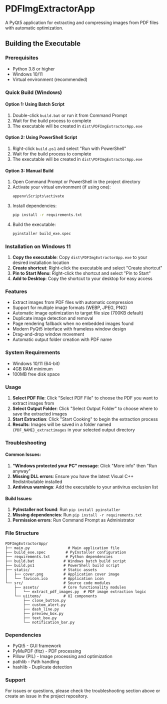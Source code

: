 # PDFImgExtractorApp

A PyQt5 application for extracting and compressing images from PDF files with automatic optimization.

## Building the Executable

### Prerequisites
- Python 3.8 or higher
- Windows 10/11
- Virtual environment (recommended)

### Quick Build (Windows)

#### Option 1: Using Batch Script
1. Double-click `build.bat` or run it from Command Prompt
2. Wait for the build process to complete
3. The executable will be created in `dist\PDFImgExtractorApp.exe`

#### Option 2: Using PowerShell Script
1. Right-click `build.ps1` and select "Run with PowerShell"
2. Wait for the build process to complete
3. The executable will be created in `dist\PDFImgExtractorApp.exe`

#### Option 3: Manual Build
1. Open Command Prompt or PowerShell in the project directory
2. Activate your virtual environment (if using one):
   ```cmd
   appenv\Scripts\activate
   ```
3. Install dependencies:
   ```cmd
   pip install -r requirements.txt
   ```
4. Build the executable:
   ```cmd
   pyinstaller build_exe.spec
   ```

### Installation on Windows 11

1. **Copy the executable**: Copy `dist\PDFImgExtractorApp.exe` to your desired installation location
2. **Create shortcut**: Right-click the executable and select "Create shortcut"
3. **Pin to Start Menu**: Right-click the shortcut and select "Pin to Start"
4. **Add to Desktop**: Copy the shortcut to your desktop for easy access

### Features
- Extract images from PDF files with automatic compression
- Support for multiple image formats (WEBP, JPEG, PNG)
- Automatic image optimization to target file size (700KB default)
- Duplicate image detection and removal
- Page rendering fallback when no embedded images found
- Modern PyQt5 interface with frameless window design
- Drag-and-drop window movement
- Automatic output folder creation with PDF name

### System Requirements
- Windows 10/11 (64-bit)
- 4GB RAM minimum
- 100MB free disk space

### Usage
1. **Select PDF File**: Click "Select PDF File" to choose the PDF you want to extract images from
2. **Select Output Folder**: Click "Select Output Folder" to choose where to save the extracted images
3. **Start Extraction**: Click "Start Cooking" to begin the extraction process
4. **Results**: Images will be saved in a folder named `{PDF_NAME}_extractimages` in your selected output directory

### Troubleshooting

#### Common Issues:
1. **"Windows protected your PC" message**: Click "More info" then "Run anyway"
2. **Missing DLL errors**: Ensure you have the latest Visual C++ Redistributable installed
3. **Antivirus warnings**: Add the executable to your antivirus exclusion list

#### Build Issues:
1. **PyInstaller not found**: Run `pip install pyinstaller`
2. **Missing dependencies**: Run `pip install -r requirements.txt`
3. **Permission errors**: Run Command Prompt as Administrator

### File Structure
```
PDFImgExtractorApp/
├── main.py                 # Main application file
├── build_exe.spec         # PyInstaller configuration
├── requirements.txt       # Python dependencies
├── build.bat             # Windows batch build script
├── build.ps1             # PowerShell build script
├── static/               # Static assets
│   ├── cover.png         # Application cover image
│   └── favicon.ico       # Application icon
└── src/                  # Source code modules
    ├── assets/           # Core functionality modules
    │   └── extract_pdf_images.py  # PDF image extraction logic
    └── uiitems/          # UI components
        ├── close_button.py
        ├── custom_alert.py
        ├── dash_line.py
        ├── preview_box.py
        ├── text_box.py
        └── notification_bar.py
```

### Dependencies
- PyQt5 - GUI framework
- PyMuPDF (fitz) - PDF processing
- Pillow (PIL) - Image processing and optimization
- pathlib - Path handling
- hashlib - Duplicate detection

### Support
For issues or questions, please check the troubleshooting section above or create an issue in the project repository. 